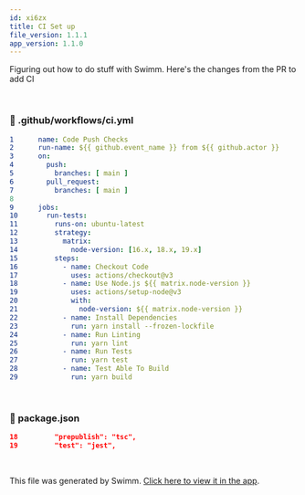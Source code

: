 ```yaml
---
id: xi6zx
title: CI Set up
file_version: 1.1.1
app_version: 1.1.0
---
```


Figuring out how to do stuff with Swimm. Here's the changes from the PR to add CI

<br/>


<!-- NOTE-swimm-snippet: the lines below link your snippet to Swimm -->
### 📄 .github/workflows/ci.yml
```yaml
1      name: Code Push Checks
2      run-name: ${{ github.event_name }} from ${{ github.actor }}
3      on:
4        push:
5          branches: [ main ]
6        pull_request:
7          branches: [ main ]
8      
9      jobs:
10       run-tests:
11         runs-on: ubuntu-latest
12         strategy:
13           matrix:
14             node-version: [16.x, 18.x, 19.x]
15         steps:
16           - name: Checkout Code
17             uses: actions/checkout@v3
18           - name: Use Node.js ${{ matrix.node-version }}
19             uses: actions/setup-node@v3
20             with:
21               node-version: ${{ matrix.node-version }}
22           - name: Install Dependencies
23             run: yarn install --frozen-lockfile
24           - name: Run Linting
25             run: yarn lint
26           - name: Run Tests
27             run: yarn test
28           - name: Test Able To Build
29             run: yarn build
```

<br/>


<!-- NOTE-swimm-snippet: the lines below link your snippet to Swimm -->
### 📄 package.json
```json
18         "prepublish": "tsc",
19         "test": "jest",
```

<br/>

This file was generated by Swimm. [Click here to view it in the app](https://app.swimm.io/repos/Z2l0aHViJTNBJTNBbWlkaS10by1sc2RqJTNBJTNBY29saW5md3Jlbg==/docs/xi6zx).
